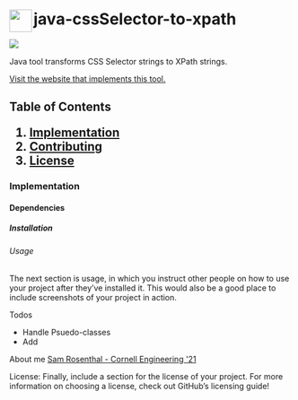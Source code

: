
<h1><a href="https://github.com/sam-rosenthal/" target="_blank"><img src="https://github.com/sam-rosenthal/java-cssSelector-to-xpath/blob/master/src/main/webapp/fav.png" align="left" height="40" width="40"></a> java-cssSelector-to-xpath</h1>

<a href="https://github.com/sam-rosenthal/" target="_blank"><img src="https://travis-ci.org/sam-rosenthal/java-cssSelector-to-xpath.svg?branch=master" align="left"> </a>
<br>
<p>Java tool transforms CSS Selector strings to XPath strings. </p> 
<a href="https://css-selector-to-xpath.appspot.com" target="_blank">Visit the website that implements this tool.</a>

<h2> Table of Contents

1. [Implementation](#implementation)
1. [Contributing](#contributing)
1. [License](#license)
</h2>

<h3> Implementation  </h3>

<h4> Dependencies </h4>
<h5> Installation </h5>
<h6> Usage </h6>

The next section is usage, in which you instruct other people on how to use your project after they’ve installed it. This would also be a good place to include screenshots of your project in action.

<h7><a id="Todos_143"></a>Todos</h7>
<ul>
<li>Handle Psuedo-classes</li>
<li>Add </li> </ul>

<h8> About me </h8>
<a href="https://sam-rosenthal.github.io" target="_blank"> Sam Rosenthal - Cornell Engineering '21 </a>	

License: Finally, include a section for the license of your project. For more information on choosing a license, check out GitHub’s licensing guide!
